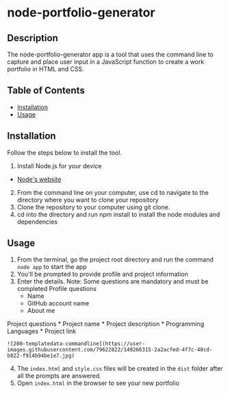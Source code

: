 # node-portfolio-generator

## Description

The node-portfolio-generator app is a tool that uses the command line to capture and place user input in a JavaScript function to create a work portfolio in HTML and CSS.

## Table of Contents

* [Installation](#installation)
* [Usage](#usage)

## Installation

Follow the steps below to install the tool.

1. Install Node.js for your device
  * [Node's website](https://nodejs.org/en/)
2. From the command line on your computer, use cd to navigate to the directory where you want to clone your repository
3. Clone the repository to your computer using git clone.
4. cd into the directory and run npm install to install the node modules and dependencies

## Usage

1. From the terminal, go the project root directory and run the command `node app` to start the app
2. You'll be prompted to provide profile and project information
3. Enter the details. Note: Some questions are mandatory and must be completed
  Profile questions
    * Name
    * GitHub account name
    * About me
  
  Project questions
    * Project name
    * Project description
    * Programming Languages
    * Project link

    ![200-templatedata-commandline](https://user-images.githubusercontent.com/79622822/149266315-2a2acfed-4f7c-40cd-b822-f914b94be1e7.jpg)

  4. The `index.html` and `style.css` files will be created in the `dist` folder after all the prompts are answered.
  5. Open `index.html` in the browser to see your new portfolio